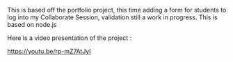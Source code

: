 This is based off the portfolio project, this time adding a form for students to log into my Collaborate Session, validation still a work in progress. This is based on node.js

Here is a video presentation of the project :

https://youtu.be/rp-mZ7AtJyI
